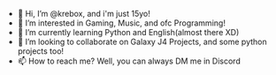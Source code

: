- 👋 Hi, I’m @krebox, and i'm just 15yo!
- 👀 I’m interested in Gaming, Music, and ofc Programming!
- 🌱 I’m currently learning Python and English(almost there XD)
- 💞️ I’m looking to collaborate on Galaxy J4 Projects, and some python projects too!
- 📫 How to reach me? Well, you can always DM me in Discord

<!---
krebox/krebox is a ✨ special ✨ repository because its `README.md` (this file) appears on your GitHub profile.
You can click the Preview link to take a look at your changes.
--->
